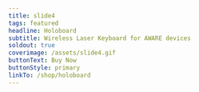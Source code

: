 ```yaml
---
title: slide4
tags: featured
headline: Holoboard
subtitle: Wireless Laser Keyboard for AWARE devices
soldout: true
coverimage: /assets/slide4.gif
buttonText: Buy Now
buttonStyle: primary
linkTo: /shop/holoboard
---
```

